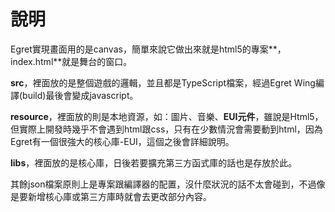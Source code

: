 # 說明



Egret實現畫面用的是canvas，簡單來說它做出來就是html5的專案**，index.html**就是舞台的窗口。



**src**，裡面放的是整個遊戲的邏輯，並且都是TypeScript檔案，經過Egret Wing編譯(build)最後會變成javascript。



**resource**，裡面放的則是本地資源，如：圖片、音樂、**EUI元件**，雖說是Html5，但實際上開發時幾乎不會遇到html跟css，只有在少數情況會需要動到html，因為Egret有一個很強大的核心庫-EUI，這個之後會詳細說明。



**libs**，裡面放的是核心庫，日後若要擴充第三方函式庫的話也是存放於此。



其餘json檔案原則上是專案跟編譯器的配置，沒什麼狀況的話不太會碰到，不過像是要新增核心庫或第三方庫時就會去更改部分內容。
